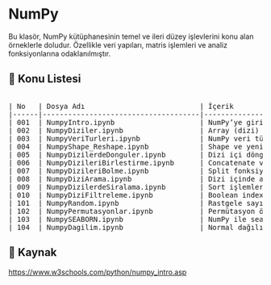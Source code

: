 # NumPy 

Bu klasör, NumPy kütüphanesinin temel ve ileri düzey işlevlerini konu alan örneklerle doludur. Özellikle veri yapıları, matris işlemleri ve analiz fonksiyonlarına odaklanılmıştır.

## 📘 Konu Listesi

<pre>

| No   | Dosya Adı                           | İçerik                                      |
|------|-------------------------------------|---------------------------------------------|
| 001  | NumpyIntro.ipynb                    | NumPy’ye giriş                              |
| 002  | NumpyDiziler.ipynb                  | Array (dizi) oluşturma                      |
| 003  | NumpyVeriTurleri.ipynb              | NumPy veri türleri                          |
| 004  | NumpyShape_Reshape.ipynb            | Shape ve yeniden boyutlandırma             |
| 005  | NumpyDizilerdeDonguler.ipynb        | Dizi içi döngüler                           |
| 006  | NumpyDizileriBirlestirme.ipynb      | Concatenate ve stacking işlemleri          |
| 007  | NumpyDizileriBolme.ipynb            | Split fonksiyonları                         |
| 008  | NumpyDiziArama.ipynb                | Dizi içinde arama                          |
| 009  | NumpyDizilerdeSiralama.ipynb        | Sort işlemleri                              |
| 010  | NumpyDiziFiltreleme.ipynb           | Boolean indexing                            |
| 101  | NumpyRandom.ipynb                   | Rastgele sayı üretimi                       |
| 102  | NumpyPermutasyonlar.ipynb           | Permütasyon örnekleri                       |
| 103  | NumpySEABORN.ipynb                  | NumPy ile seaborn görselleştirme            |
| 104  | NumpyDagilim.ipynb                  | Normal dağılım ve histogram                 |
</pre>


## 🔗 Kaynak
https://www.w3schools.com/python/numpy_intro.asp

